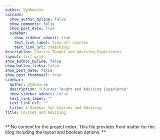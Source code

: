 ```yaml
---
author: Vydhourie
cascade:
  show_author_byline: false
  show_comments: false
  show_post_date: true
  sidebar:
    show_sidebar_adunit: true
    text_link_label: View all courses
    text_link_url: /teaching/
description: Courses Taught and Advising Experiences
layout: list-grid
show_author_byline: false
show_button_links: false
show_post_date: false
show_post_thumbnail: true
sidebar:
  author: Vydhourie
  description: "Courses Taught and Advising Experience"
  show_sidebar_adunit: false
  text_link_label: ""
  text_link_url: ""
  title: A Sidebar for Courses and Advising
title: Courses and Advising
---
```


** No content for the project index. This file provides front matter for the blog including the layout and boolean options. **
